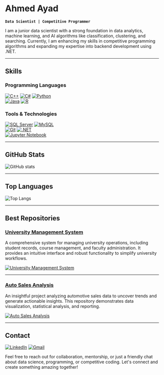 # Ahmed Ayad

**`Data Scientist | Competitive Programmer`**

I am a junior data scientist with a strong foundation in data analytics, machine learning, and AI algorithms like classification, clustering, and searching. Currently, I am enhancing my skills in competitive programming algorithms and expanding my expertise into backend development using .NET.

---

## **Skills**

### **Programming Languages**
[![C++](https://img.shields.io/badge/C++-00599C?style=for-the-badge&logo=cplusplus&logoColor=white)](https://www.w3schools.com/cpp/) 
[![C#](https://img.shields.io/badge/C%23-239120?style=for-the-badge&logo=csharp&logoColor=white)](https://www.w3schools.com/cs/) 
[![Python](https://img.shields.io/badge/Python-3776AB?style=for-the-badge&logo=python&logoColor=white)](https://www.python.org/)  
[![Java](https://img.shields.io/badge/Java-007396?style=for-the-badge&logo=java&logoColor=white)](https://www.java.com/) 
[![R](https://img.shields.io/badge/R-276DC3?style=for-the-badge&logo=r&logoColor=white)](https://www.r-project.org/)

### **Tools & Technologies**
[![SQL Server](https://img.shields.io/badge/SQL%20Server-CC2927?style=for-the-badge&logo=microsoft-sql-server&logoColor=white)](https://www.microsoft.com/en-us/sql-server) 
[![MySQL](https://img.shields.io/badge/MySQL-4479A1?style=for-the-badge&logo=mysql&logoColor=white)](https://www.mysql.com/)  
[![Git](https://img.shields.io/badge/Git-F05032?style=for-the-badge&logo=git&logoColor=white)](https://git-scm.com/) 
[![.NET](https://img.shields.io/badge/.NET-512BD4?style=for-the-badge&logo=dotnet&logoColor=white)](https://dotnet.microsoft.com/)  
[![Jupyter Notebook](https://img.shields.io/badge/Jupyter-F37626?style=for-the-badge&logo=jupyter&logoColor=white)](https://jupyter.org/)

---

## **GitHub Stats**
![GitHub stats](https://github-readme-stats.vercel.app/api?username=&show_icons=true&theme=midnight-purple)

---

## **Top Languages**
![Top Langs](https://github-readme-stats.vercel.app/api/top-langs/?username=a7med3yad&layout=compact&theme=midnight-purple)

---

## **Best Repositories**

### [University Management System](https://github.com/a7med3yad/University_Managment_System)
A comprehensive system for managing university operations, including student records, course management, and faculty administration. It provides an intuitive interface and robust functionality to simplify university workflows.

[![University Management System](https://github-readme-stats.vercel.app/api/pin/?username=a7med3yad&repo=University_Managment_System&theme=midnight-purple)](https://github.com/a7med3yad/University_Managment_System)

---

### [Auto Sales Analysis](https://github.com/a7med3yad/Auto-Sales-Analysis)
An insightful project analyzing automotive sales data to uncover trends and generate actionable insights. This repository demonstrates data visualization, statistical analysis, and reporting.

[![Auto Sales Analysis](https://github-readme-stats.vercel.app/api/pin/?username=a7med3yad&repo=Auto-Sales-Analysis&theme=midnight-purple)](https://github.com/a7med3yad/Auto-Sales-Analysis)

---

## **Contact**

[![LinkedIn](https://img.shields.io/badge/LinkedIn-0077B5?style=for-the-badge&logo=linkedin&logoColor=white)](https://www.linkedin.com/in/ahmed-ayad-1000b52ab/) 
[![Gmail](https://img.shields.io/badge/Gmail-D14836?style=for-the-badge&logo=gmail&logoColor=white)](mailto:ahmed.ibrahim01974@gmail.com)

Feel free to reach out for collaboration, mentorship, or just a friendly chat about data science, programming, or competitive coding. Let's connect and create something amazing together!
